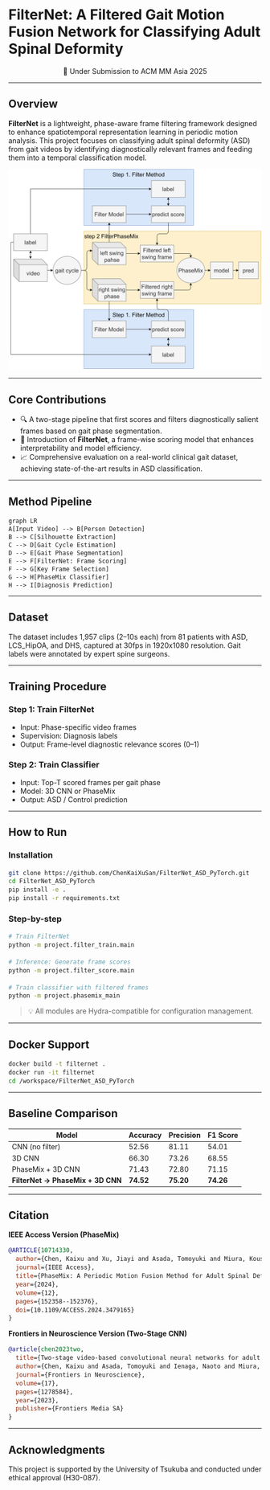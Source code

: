 # FilterNet: A Filtered Gait Motion Fusion Network for Classifying Adult Spinal Deformity

<div align="center">
  📌 Under Submission to ACM MM Asia 2025
</div>

---

## Overview

**FilterNet** is a lightweight, phase-aware frame filtering framework designed to enhance spatiotemporal representation learning in periodic motion analysis. This project focuses on classifying adult spinal deformity (ASD) from gait videos by identifying diagnostically relevant frames and feeding them into a temporal classification model.

![workflow](img/training_step.png)

---

## Core Contributions

- 🔍 A two-stage pipeline that first scores and filters diagnostically salient frames based on gait phase segmentation.
- 🧠 Introduction of **FilterNet**, a frame-wise scoring model that enhances interpretability and model efficiency.
- 📈 Comprehensive evaluation on a real-world clinical gait dataset, achieving state-of-the-art results in ASD classification.

---

## Method Pipeline

```mermaid
graph LR
A[Input Video] --> B[Person Detection]
B --> C[Silhouette Extraction]
C --> D[Gait Cycle Estimation]
D --> E[Gait Phase Segmentation]
E --> F[FilterNet: Frame Scoring]
F --> G[Key Frame Selection]
G --> H[PhaseMix Classifier]
H --> I[Diagnosis Prediction]
```

---

## Dataset

The dataset includes 1,957 clips (2–10s each) from 81 patients with ASD, LCS_HipOA, and DHS, captured at 30fps in 1920x1080 resolution. Gait labels were annotated by expert spine surgeons.

---

## Training Procedure

### Step 1: Train FilterNet
- Input: Phase-specific video frames
- Supervision: Diagnosis labels
- Output: Frame-level diagnostic relevance scores (0–1)

### Step 2: Train Classifier
- Input: Top-T scored frames per gait phase
- Model: 3D CNN or PhaseMix
- Output: ASD / Control prediction

---

## How to Run

### Installation
```bash
git clone https://github.com/ChenKaiXuSan/FilterNet_ASD_PyTorch.git
cd FilterNet_ASD_PyTorch
pip install -e .
pip install -r requirements.txt
```

### Step-by-step
```bash
# Train FilterNet
python -m project.filter_train.main

# Inference: Generate frame scores
python -m project.filter_score.main

# Train classifier with filtered frames
python -m project.phasemix_main
```

> 💡 All modules are Hydra-compatible for configuration management.

---

## Docker Support

```bash
docker build -t filternet .
docker run -it filternet
cd /workspace/FilterNet_ASD_PyTorch
```

---

## Baseline Comparison

| Model | Accuracy | Precision | F1 Score |
|-------|----------|-----------|----------|
| CNN (no filter) | 52.56 | 81.11 | 54.01 |
| 3D CNN | 66.30 | 73.26 | 68.55 |
| PhaseMix + 3D CNN | 71.43 | 72.80 | 71.15 |
| **FilterNet → PhaseMix + 3D CNN** | **74.52** | **75.20** | **74.26** |

---

## Citation

**IEEE Access Version (PhaseMix)**
```bibtex
@ARTICLE{10714330,
  author={Chen, Kaixu and Xu, Jiayi and Asada, Tomoyuki and Miura, Kousei and Sakashita, Kotaro and Sunami, Takahiro and Kadone, Hideki and Yamazaki, Masashi and Ienaga, Naoto and Kuroda, Yoshihiro},
  journal={IEEE Access},
  title={PhaseMix: A Periodic Motion Fusion Method for Adult Spinal Deformity Classification},
  year={2024},
  volume={12},
  pages={152358--152376},
  doi={10.1109/ACCESS.2024.3479165}
}
```

**Frontiers in Neuroscience Version (Two-Stage CNN)**
```bibtex
@article{chen2023two,
  title={Two-stage video-based convolutional neural networks for adult spinal deformity classification},
  author={Chen, Kaixu and Asada, Tomoyuki and Ienaga, Naoto and Miura, Kousei and Sakashita, Kotaro and Sunami, Takahiro and Kadone, Hideki and Yamazaki, Masashi and Kuroda, Yoshihiro},
  journal={Frontiers in Neuroscience},
  volume={17},
  pages={1278584},
  year={2023},
  publisher={Frontiers Media SA}
}
```

---

## Acknowledgments
This project is supported by the University of Tsukuba and conducted under ethical approval (H30-087).